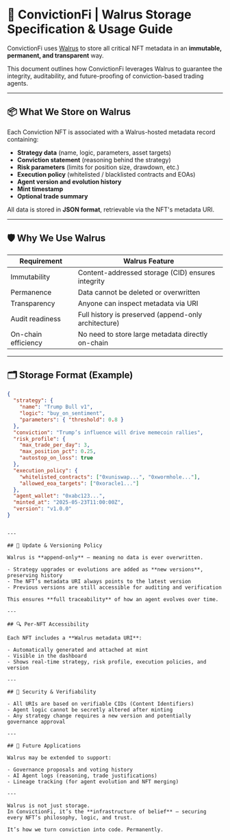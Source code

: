 # 🐘 ConvictionFi | Walrus Storage Specification & Usage Guide

ConvictionFi uses [Walrus](https://walrus.ai) to store all critical NFT metadata in an **immutable, permanent, and transparent** way.

This document outlines how ConvictionFi leverages Walrus to guarantee the integrity, auditability, and future-proofing of conviction-based trading agents.

---

## 📦 What We Store on Walrus

Each Conviction NFT is associated with a Walrus-hosted metadata record containing:

- **Strategy data** (name, logic, parameters, asset targets)
- **Conviction statement** (reasoning behind the strategy)
- **Risk parameters** (limits for position size, drawdown, etc.)
- **Execution policy** (whitelisted / blacklisted contracts and EOAs)
- **Agent version and evolution history**
- **Mint timestamp**
- **Optional trade summary**

All data is stored in **JSON format**, retrievable via the NFT's metadata URI.

---

## 🛡️ Why We Use Walrus

| Requirement         | Walrus Feature                                       |
| ------------------- | ---------------------------------------------------- |
| Immutability        | Content-addressed storage (CID) ensures integrity    |
| Permanence          | Data cannot be deleted or overwritten                |
| Transparency        | Anyone can inspect metadata via URI                  |
| Audit readiness     | Full history is preserved (append-only architecture) |
| On-chain efficiency | No need to store large metadata directly on-chain    |

---

## 🗂️ Storage Format (Example)

```json
{
  "strategy": {
    "name": "Trump Bull v1",
    "logic": "buy_on_sentiment",
    "parameters": { "threshold": 0.8 }
  },
  "conviction": "Trump’s influence will drive memecoin rallies",
  "risk_profile": {
    "max_trade_per_day": 3,
    "max_position_pct": 0.25,
    "autostop_on_loss": true
  },
  "execution_policy": {
    "whitelisted_contracts": ["0xuniswap...", "0xwormhole..."],
    "allowed_eoa_targets": ["0xoracle1..."]
  },
  "agent_wallet": "0xabc123...",
  "minted_at": "2025-05-23T11:00:00Z",
  "version": "v1.0.0"
}
```

```

---

## 🔁 Update & Versioning Policy

Walrus is **append-only** — meaning no data is ever overwritten.

- Strategy upgrades or evolutions are added as **new versions**, preserving history
- The NFT’s metadata URI always points to the latest version
- Previous versions are still accessible for auditing and verification

This ensures **full traceability** of how an agent evolves over time.

---

## 🔍 Per-NFT Accessibility

Each NFT includes a **Walrus metadata URI**:

- Automatically generated and attached at mint
- Visible in the dashboard
- Shows real-time strategy, risk profile, execution policies, and version

---

## 🔐 Security & Verifiability

- All URIs are based on verifiable CIDs (Content Identifiers)
- Agent logic cannot be secretly altered after minting
- Any strategy change requires a new version and potentially governance approval

---

## 🔮 Future Applications

Walrus may be extended to support:

- Governance proposals and voting history
- AI Agent logs (reasoning, trade justifications)
- Lineage tracking (for agent evolution and NFT merging)

---

Walrus is not just storage.
In ConvictionFi, it’s the **infrastructure of belief** — securing every NFT’s philosophy, logic, and trust.

It’s how we turn conviction into code. Permanently.
```
